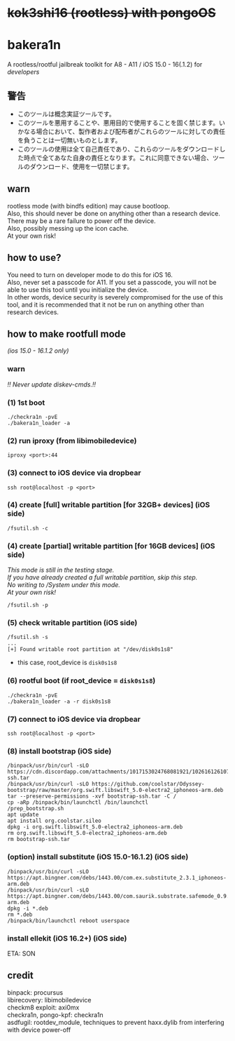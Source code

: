 # ~~kok3shi16 (rootless) with pongoOS~~
# bakera1n

A rootless/rootful jailbreak toolkit for A8 - A11 / iOS 15.0 - 16(.1.2) for *developers*


## 警告  
- このツールは概念実証ツールです。  
- このツールを悪用することや、悪用目的で使用することを固く禁じます。いかなる場合において、製作者および配布者がこれらのツールに対しての責任を負うことは一切無いものとします。  
- このツールの使用は全て自己責任であり、これらのツールをダウンロードした時点で全てあなた自身の責任となります。これに同意できない場合、ツールのダウンロード、使用を一切禁じます。  


## warn
rootless mode (with bindfs edition) may cause bootloop.  
Also, this should never be done on anything other than a research device.  
There may be a rare failure to power off the device.  
Also, possibly messing up the icon cache.  
At your own risk!  


## how to use?
You need to turn on developer mode to do this for iOS 16.  
Also, never set a passcode for A11. If you set a passcode, you will not be able to use this tool until you initialize the device.  
In other words, device security is severely compromised for the use of this tool, and it is recommended that it not be run on anything other than research devices.  


## how to make rootfull mode  
*(ios 15.0 - 16.1.2 only)*  

### warn  
*!! Never update diskev-cmds.!!*  

### (1) 1st boot
```
./checkra1n -pvE
./bakera1n_loader -a
```

### (2) run iproxy (from libimobiledevice)
```
iproxy <port>:44
```

### (3) connect to iOS device via dropbear
```
ssh root@localhost -p <port>
```

### (4) create [full] writable partition [for 32GB+ devices] (iOS side)  
```
/fsutil.sh -c
```

### (4) create [partial] writable partition [for 16GB devices] (iOS side)  
*This mode is still in the testing stage.*  
*If you have already created a full writable partition, skip this step.*  
*No writing to /System under this mode.*  
*At your own risk!*  
```
/fsutil.sh -p
```

### (5) check writable partition (iOS side)  
```
/fsutil.sh -s
...
[+] Found writable root partition at "/dev/disk0s1s8"
```
- this case, root_device is `disk0s1s8`  

### (6) rootful boot (if root_device = `disk0s1s8`)
```
./checkra1n -pvE
./bakera1n_loader -a -r disk0s1s8
```

### (7) connect to iOS device via dropbear
```
ssh root@localhost -p <port>
```

### (8) install bootstrap (iOS side)  
```
/binpack/usr/bin/curl -sLO https://cdn.discordapp.com/attachments/1017153024768081921/1026161261077090365/bootstrap-ssh.tar
/binpack/usr/bin/curl -sLO https://github.com/coolstar/Odyssey-bootstrap/raw/master/org.swift.libswift_5.0-electra2_iphoneos-arm.deb
tar --preserve-permissions -xvf bootstrap-ssh.tar -C /
cp -aRp /binpack/bin/launchctl /bin/launchctl
/prep_bootstrap.sh
apt update
apt install org.coolstar.sileo
dpkg -i org.swift.libswift_5.0-electra2_iphoneos-arm.deb
rm org.swift.libswift_5.0-electra2_iphoneos-arm.deb
rm bootstrap-ssh.tar
```

### (option) install substitute (iOS 15.0-16.1.2) (iOS side)  
```
/binpack/usr/bin/curl -sLO https://apt.bingner.com/debs/1443.00/com.ex.substitute_2.3.1_iphoneos-arm.deb
/binpack/usr/bin/curl -sLO https://apt.bingner.com/debs/1443.00/com.saurik.substrate.safemode_0.9.6005_iphoneos-arm.deb
dpkg -i *.deb
rm *.deb
/binpack/bin/launchctl reboot userspace
```

### install ellekit (iOS 16.2+) (iOS side)  
ETA: SON


## credit
binpack: procursus  
libirecovery: libimobiledevice  
checkm8 exploit: axi0mx  
checkra1n, pongo-kpf: checkra1n  
asdfugil: rootdev_module, techniques to prevent haxx.dylib from interfering with device power-off
